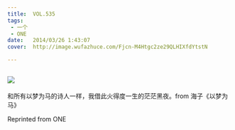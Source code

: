 ```yaml
---
title:	VOL.535
tags:
 - 一个
 - ONE
date:	2014/03/26 1:43:07
cover:	http://image.wufazhuce.com/Fjcn-M4Htgc2ze29QLHIXfdYtstN

---
```

![](http://image.wufazhuce.com/Fjcn-M4Htgc2ze29QLHIXfdYtstN)
---

和所有以梦为马的诗人一样，我借此火得度一生的茫茫黑夜。from 海子《以梦为马》
 
Reprinted from ONE
